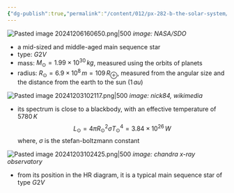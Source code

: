 ```yaml
---
{"dg-publish":true,"permalink":"/content/012/px-282-b-the-solar-system/g-the-sun/px-282-g1-fundamental-properties/","noteIcon":"1","created":"2024-12-03T10:12:10.251+00:00","updated":"2024-12-06T17:16:41.365+00:00"}
---
```


![Pasted image 20241206160650.png|500](/img/user/pics/Pasted%20image%2020241206160650.png)
*image: NASA/SDO*

- a mid-sized and middle-aged main sequence star
- type: $G2V$
- mass: $M_{\odot} = 1.99\times10^{30}\,kg$, measured using the orbits of planets
- radius: $R_{\odot} = 6.9\times10^{8}\,m = 109\,R_{\oplus}$, measured from the angular size and the distance from the earth to the sun $(1\,au)$

![Pasted image 20241203102117.png|500](/img/user/pics/Pasted%20image%2020241203102117.png)
*image: nick84, wikimedia*

- its spectrum is close to a blackbody, with an effective temperature of $5780\,K$
$$L_{\odot} = 4\pi R_{\odot}^{2} \sigma T_{\odot} ^{4}  = 3.84\times10^{26}\,W$$
	where, $\sigma$ is the stefan-boltzmann constant

![Pasted image 20241203102425.png|500](/img/user/pics/Pasted%20image%2020241203102425.png)
*image: chandra x-ray observatory*

- from its position in the HR diagram, it is a typical main sequence star of type $G2V$

